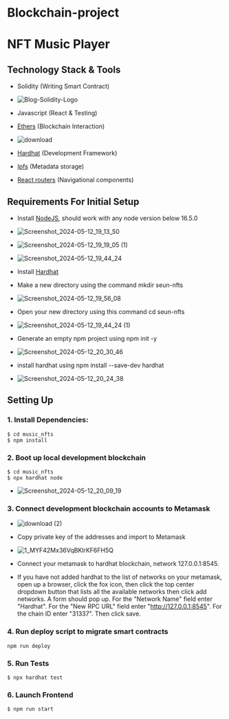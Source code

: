 # Blockchain-project
# NFT Music Player

## Technology Stack & Tools

- Solidity (Writing Smart Contract)
- ![Blog-Solidity-Logo](https://github.com/23Priyanshu/FILE_blockchain/assets/145743703/945bf8f0-a0a3-4dfe-a57d-c7ade2b0b27d)

- Javascript (React & Testing)
- [Ethers](https://docs.ethers.io/v5/) (Blockchain Interaction)
- ![download](https://github.com/23Priyanshu/FILE_blockchain/assets/145743703/ed273e98-279b-409f-93ae-857a22b28230)


- [Hardhat](https://hardhat.org/) (Development Framework)
- [Ipfs](https://ipfs.io/) (Metadata storage)
- [React routers](https://v5.reactrouter.com/) (Navigational components)

## Requirements For Initial Setup
- Install [NodeJS](https://nodejs.org/en/), should work with any node version below 16.5.0
- ![Screenshot_2024-05-12_19_13_50](https://github.com/23Priyanshu/FILE_blockchain/assets/145743703/aea5344f-fc2b-44b5-9316-a813535ec64a)
- ![Screenshot_2024-05-12_19_19_05 (1)](https://github.com/23Priyanshu/FILE_blockchain/assets/145743703/cdbf2477-8761-4a1f-977d-3db6316a8ec1)
- ![Screenshot_2024-05-12_19_44_24](https://github.com/23Priyanshu/FILE_blockchain/assets/145743703/441b03a4-85e8-42b7-a373-04e58d5bd250)



- Install [Hardhat](https://hardhat.org/)
- Make a new directory using the command mkdir seun-nfts
- ![Screenshot_2024-05-12_19_56_08](https://github.com/23Priyanshu/FILE_blockchain/assets/145743703/eedb4838-30a7-41d5-a3a8-ef905b43d28d)


- Open your new directory using this command cd seun-nfts
- ![Screenshot_2024-05-12_19_44_24 (1)](https://github.com/23Priyanshu/FILE_blockchain/assets/145743703/f4bede55-86ab-485d-bb54-e5c1c7122c83)
- Generate an empty npm project using npm init -y
- ![Screenshot_2024-05-12_20_30_46](https://github.com/23Priyanshu/FILE_blockchain/assets/145743703/6ff153eb-4cac-4cea-93e6-aed4b57b3601)

- install hardhat using npm install --save-dev hardhat
- ![Screenshot_2024-05-12_20_24_38](https://github.com/23Priyanshu/FILE_blockchain/assets/145743703/665b00f0-6fb7-4e9e-bbc8-b3a7b39c3bf8)










## Setting Up


### 1. Install Dependencies:
```
$ cd music_nfts
$ npm install
```
### 2. Boot up local development blockchain
```
$ cd music_nfts
$ npx hardhat node
```
- ![Screenshot_2024-05-12_20_09_19](https://github.com/23Priyanshu/FILE_blockchain/assets/145743703/5d7b656a-e5d4-4c3e-b70c-56b97b1b8db8)


### 3. Connect development blockchain accounts to Metamask
- ![download (2)](https://github.com/23Priyanshu/FILE_blockchain/assets/145743703/1ff020c3-0490-451e-9a4b-fb430fc08770)

- Copy private key of the addresses and import to Metamask
- ![1_MYF42Mx36VqBKlrKF6FH5Q](https://github.com/23Priyanshu/FILE_blockchain/assets/145743703/6b0997eb-5d58-4b92-a335-22227c33b935)

- Connect your metamask to hardhat blockchain, network 127.0.0.1:8545.
- If you have not added hardhat to the list of networks on your metamask, open up a browser, click the fox icon, then click the top center dropdown button that lists all the available networks then click add networks. A form should pop up. For the "Network Name" field enter "Hardhat". For the "New RPC URL" field enter "http://127.0.0.1:8545". For the chain ID enter "31337". Then click save.  


### 4. Run deploy script to migrate smart contracts
`npm run deploy`

### 5. Run Tests
`$ npx hardhat test`

### 6. Launch Frontend
`$ npm run start`




